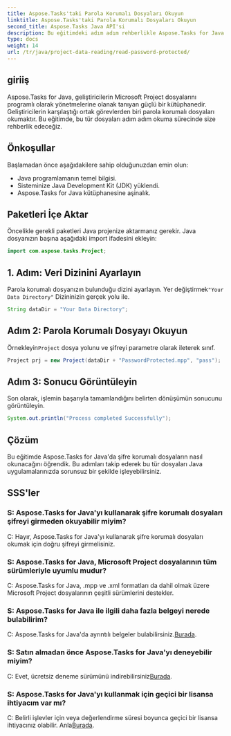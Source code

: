 ```yaml
---
title: Aspose.Tasks'taki Parola Korumalı Dosyaları Okuyun
linktitle: Aspose.Tasks'taki Parola Korumalı Dosyaları Okuyun
second_title: Aspose.Tasks Java API'si
description: Bu eğitimdeki adım adım rehberlikle Aspose.Tasks for Java'daki şifre korumalı dosyaları zahmetsizce nasıl okuyacağınızı öğrenin.
type: docs
weight: 14
url: /tr/java/project-data-reading/read-password-protected/
---
```

## giriiş
Aspose.Tasks for Java, geliştiricilerin Microsoft Project dosyalarını programlı olarak yönetmelerine olanak tanıyan güçlü bir kütüphanedir. Geliştiricilerin karşılaştığı ortak görevlerden biri parola korumalı dosyaları okumaktır. Bu eğitimde, bu tür dosyaları adım adım okuma sürecinde size rehberlik edeceğiz.
## Önkoşullar
Başlamadan önce aşağıdakilere sahip olduğunuzdan emin olun:
- Java programlamanın temel bilgisi.
- Sisteminize Java Development Kit (JDK) yüklendi.
- Aspose.Tasks for Java kütüphanesine aşinalık.

## Paketleri İçe Aktar
Öncelikle gerekli paketleri Java projenize aktarmanız gerekir. Java dosyanızın başına aşağıdaki import ifadesini ekleyin:
```java
import com.aspose.tasks.Project;
```
## 1. Adım: Veri Dizinini Ayarlayın
Parola korumalı dosyanızın bulunduğu dizini ayarlayın. Yer değiştirmek`"Your Data Directory"` Dizininizin gerçek yolu ile.
```java
String dataDir = "Your Data Directory";
```
## Adım 2: Parola Korumalı Dosyayı Okuyun
 Örnekleyin`Project` dosya yolunu ve şifreyi parametre olarak ileterek sınıf.
```java
Project prj = new Project(dataDir + "PasswordProtected.mpp", "pass");
```
## Adım 3: Sonucu Görüntüleyin
Son olarak, işlemin başarıyla tamamlandığını belirten dönüşümün sonucunu görüntüleyin.
```java
System.out.println("Process completed Successfully");
```

## Çözüm
Bu eğitimde Aspose.Tasks for Java'da şifre korumalı dosyaların nasıl okunacağını öğrendik. Bu adımları takip ederek bu tür dosyaları Java uygulamalarınızda sorunsuz bir şekilde işleyebilirsiniz.
## SSS'ler
### S: Aspose.Tasks for Java'yı kullanarak şifre korumalı dosyaları şifreyi girmeden okuyabilir miyim?
C: Hayır, Aspose.Tasks for Java'yı kullanarak şifre korumalı dosyaları okumak için doğru şifreyi girmelisiniz.
### S: Aspose.Tasks for Java, Microsoft Project dosyalarının tüm sürümleriyle uyumlu mudur?
C: Aspose.Tasks for Java, .mpp ve .xml formatları da dahil olmak üzere Microsoft Project dosyalarının çeşitli sürümlerini destekler.
### S: Aspose.Tasks for Java ile ilgili daha fazla belgeyi nerede bulabilirim?
C: Aspose.Tasks for Java'da ayrıntılı belgeler bulabilirsiniz.[Burada](https://reference.aspose.com/tasks/java/).
### S: Satın almadan önce Aspose.Tasks for Java'yı deneyebilir miyim?
 C: Evet, ücretsiz deneme sürümünü indirebilirsiniz[Burada](https://releases.aspose.com/).
### S: Aspose.Tasks for Java'yı kullanmak için geçici bir lisansa ihtiyacım var mı?
 C: Belirli işlevler için veya değerlendirme süresi boyunca geçici bir lisansa ihtiyacınız olabilir. Anla[Burada](https://purchase.aspose.com/temporary-license/).